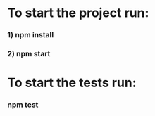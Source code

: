 # To start the project run:
### 1) npm install
### 2) npm start

# To start the tests run:
### npm test